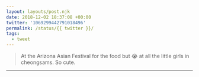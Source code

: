 ```yaml
---
layout: layouts/post.njk
date: 2018-12-02 18:37:08 +00:00
twitter: '1069299442791018496'
permalink: /status/{{ twitter }}/
tags: 
  - tweet
---
```


> At the Arizona Asian Festival for the food but 😭 at all the little girls in cheongsams. So cute.

---
